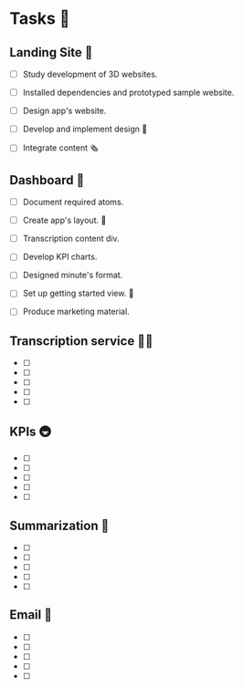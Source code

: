 # Tasks 📝

## Landing Site 🛬

- [ ] Study development of 3D websites.

- [ ] Installed dependencies and prototyped sample website.

- [ ] Design app's website.

- [ ] Develop and implement design 👿

- [ ] Integrate content 🗞️


## Dashboard 💨

- [ ] Document required atoms.

- [ ] Create app's layout. 🍎

- [ ] Transcription content div.

- [ ] Develop KPI charts.

- [ ] Designed minute's format.

- [ ] Set up getting started view. 📐

- [ ] Produce marketing material.


## Transcription service 🐕‍🦺

- [ ] 

- [ ] 

- [ ] 

- [ ] 

- [ ] 


## KPIs 🚇

- [ ] 

- [ ] 

- [ ] 

- [ ] 

- [ ] 


## Summarization 🌅

- [ ] 

- [ ] 

- [ ] 

- [ ] 

- [ ] 


## Email 📨
- [ ] 

- [ ] 

- [ ] 

- [ ] 

- [ ] 


